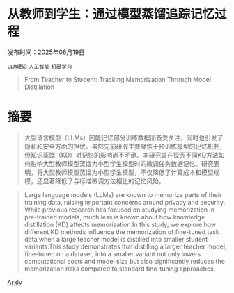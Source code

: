 # 从教师到学生：通过模型蒸馏追踪记忆过程

发布时间：2025年06月19日

`LLM理论` `人工智能` `机器学习`

> From Teacher to Student: Tracking Memorization Through Model Distillation

# 摘要

> 大型语言模型（LLMs）因能记忆部分训练数据而备受关注，同时也引发了隐私和安全方面的担忧。虽然先前研究主要聚焦于预训练模型的记忆机制，但知识蒸馏（KD）对记忆的影响尚不明确。本研究旨在探究不同KD方法如何影响大型教师模型蒸馏为小型学生模型时的微调任务数据记忆。研究表明，将大型教师模型蒸馏为小型学生模型，不仅降低了计算成本和模型规模，还显著降低了与标准微调方法相比的记忆风险。

> Large language models (LLMs) are known to memorize parts of their training data, raising important concerns around privacy and security. While previous research has focused on studying memorization in pre-trained models, much less is known about how knowledge distillation (KD) affects memorization.In this study, we explore how different KD methods influence the memorization of fine-tuned task data when a large teacher model is distilled into smaller student variants.This study demonstrates that distilling a larger teacher model, fine-tuned on a dataset, into a smaller variant not only lowers computational costs and model size but also significantly reduces the memorization risks compared to standard fine-tuning approaches.

[Arxiv](https://arxiv.org/abs/2506.16170)